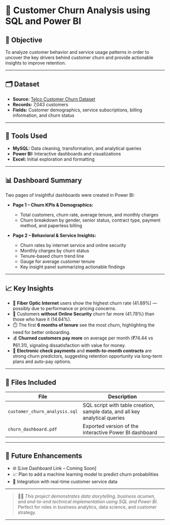 # 📌 Customer Churn Analysis using SQL and Power BI

## 🧠 Objective
To analyze customer behavior and service usage patterns in order to uncover the key drivers behind customer churn and provide actionable insights to improve retention.

---

## 🗂 Dataset
- **Source:** [Telco Customer Churn Dataset](https://www.kaggle.com/datasets/blastchar/telco-customer-churn)
- **Records:** 7,043 customers  
- **Fields:** Customer demographics, service subscriptions, billing information, and churn status

---

## 🔧 Tools Used
- **MySQL:** Data cleaning, transformation, and analytical queries  
- **Power BI:** Interactive dashboards and visualizations  
- **Excel:** Initial exploration and formatting

---

## 📊 Dashboard Summary
Two pages of insightful dashboards were created in Power BI:

- **Page 1 – Churn KPIs & Demographics:**
  - Total customers, churn rate, average tenure, and monthly charges
  - Churn breakdown by gender, senior status, contract type, payment method, and paperless billing

- **Page 2 – Behavioral & Service Insights:**
  - Churn rates by internet service and online security
  - Monthly charges by churn status
  - Tenure-based churn trend line
  - Gauge for average customer tenure
  - Key insight panel summarizing actionable findings

---

## 📈 Key Insights

- 🔌 **Fiber Optic Internet** users show the highest churn rate (41.89%) — possibly due to performance or pricing concerns.
- 🔐 Customers **without Online Security** churn far more (41.78%) than those who have it (14.64%).
- ⏱️ The first **6 months of tenure** see the most churn, highlighting the need for better onboarding.
- 💰 **Churned customers pay more** on average per month (₹74.44 vs ₹61.31), signaling dissatisfaction with value for money.
- 🧾 **Electronic check payments** and **month-to-month contracts** are strong churn predictors, suggesting retention opportunity via long-term plans and auto-pay options.

---

## 📂 Files Included

| File                          | Description                                  |
|-------------------------------|----------------------------------------------|
| `customer_churn_analysis.sql` | SQL script with table creation, sample data, and all key analytical queries |
| `churn_dashboard.pdf`         | Exported version of the interactive Power BI dashboard |

---

## 🔗 Future Enhancements

- 🌐 [Live Dashboard Link – Coming Soon]
- 📈 Plan to add a machine learning model to predict churn probabilities
- 📁 Integration with real-time customer service data

---

> 👩‍💻 _This project demonstrates data storytelling, business acumen, and end-to-end technical implementation using SQL and Power BI._  
> Perfect for roles in business analytics, data science, and customer strategy.

---
